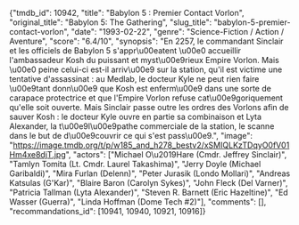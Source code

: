{"tmdb_id": 10942, "title": "Babylon 5 : Premier Contact Vorlon", "original_title": "Babylon 5: The Gathering", "slug_title": "babylon-5-premier-contact-vorlon", "date": "1993-02-22", "genre": "Science-Fiction / Action / Aventure", "score": "6.4/10", "synopsis": "En 2257, le commandant Sinclair et les officiels de Babylon 5 s'appr\u00eatent \u00e0 accueillir l'ambassadeur Kosh du puissant et myst\u00e9rieux Empire Vorlon. Mais \u00e0 peine celui-ci est-il arriv\u00e9 sur la station, qu'il est victime une tentative d'assassinat : au Medlab, le docteur Kyle ne peut rien faire \u00e9tant donn\u00e9 que Kosh est enferm\u00e9 dans une sorte de carapace protectrice et que l'Empire Vorlon refuse cat\u00e9goriquement qu'elle soit ouverte. Mais Sinclair passe outre les ordres des Vorlons afin de sauver Kosh : le docteur Kyle ouvre en partie sa combinaison et Lyta Alexander, la t\u00e9l\u00e9pathe commerciale de la station, le scanne dans le but de d\u00e9couvrir ce qui s'est pass\u00e9.", "image": "https://image.tmdb.org/t/p/w185_and_h278_bestv2/xSMIQLKzTDqyO0fV01Hm4xe8djT.jpg", "actors": ["Michael O\u2019Hare (Cmdr. Jeffrey Sinclair)", "Tamlyn Tomita (Lt. Cmdr. Laurel Takashima)", "Jerry Doyle (Michael Garibaldi)", "Mira Furlan (Delenn)", "Peter Jurasik (Londo Mollari)", "Andreas Katsulas (G'Kar)", "Blaire Baron (Carolyn Sykes)", "John Fleck (Del Varner)", "Patricia Tallman (Lyta Alexander)", "Steven R. Barnett (Eric Hazeltine)", "Ed Wasser (Guerra)", "Linda Hoffman (Dome Tech #2)"], "comments": [], "recommandations_id": [10941, 10940, 10921, 10916]}